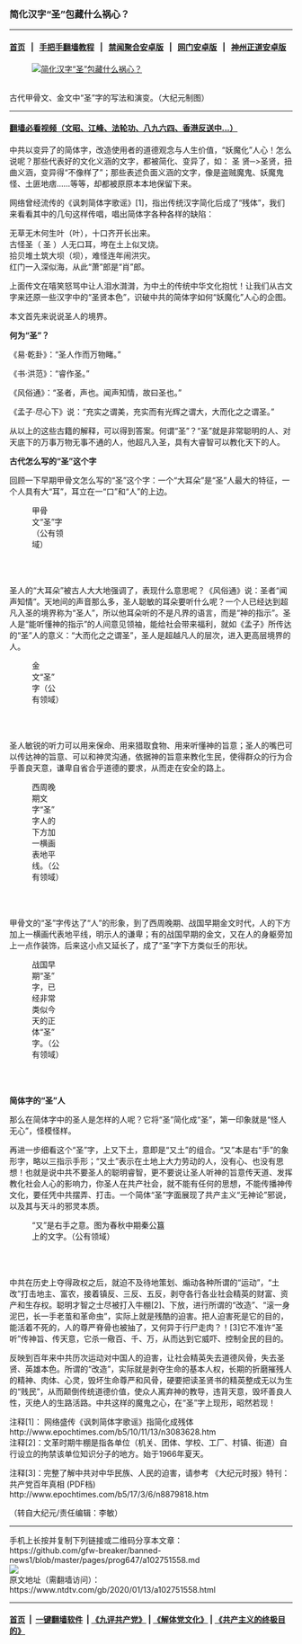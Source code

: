 ### 简化汉字“圣”包藏什么祸心？
------------------------

#### [首页](https://github.com/gfw-breaker/banned-news1/blob/master/README.md) &nbsp;&nbsp;|&nbsp;&nbsp; [手把手翻墙教程](https://github.com/gfw-breaker/guides/wiki) &nbsp;&nbsp;|&nbsp;&nbsp; [禁闻聚合安卓版](https://github.com/gfw-breaker/bn-android) &nbsp;&nbsp;|&nbsp;&nbsp; [网门安卓版](https://github.com/oGate2/oGate) &nbsp;&nbsp;|&nbsp;&nbsp; [神州正道安卓版](https://github.com/SzzdOgate/update) 



<div><div class="featured_image">
 <a href="https://i.ntdtv.com/assets/uploads/2020/01/15793a81df37b056ebd657ca85f82b6e-600x400-675-1.jpg" target="_blank">
  <figure>
   <img alt="简化汉字“圣”包藏什么祸心？" src="https://i.ntdtv.com/assets/uploads/2020/01/15793a81df37b056ebd657ca85f82b6e-600x400-675-1-800x450.jpg"/>
  </figure><br/>
 </a>
 <span class="caption">
  古代甲骨文、金文中“圣”字的写法和演变。（大纪元制图）
 </span>
</div>
</div><hr/>

#### [翻墙必看视频（文昭、江峰、法轮功、八九六四、香港反送中...）](http://167.172.214.107/home.html)

<div><div class="post_content" itemprop="articleBody">
 <p>
  中共以变异了的简体字，改造使用者的道德观念与人生价值，“妖魔化”人心！怎么说呢？那些代表好的文化义涵的文字，都被简化、变异了，如：
  <ok href="https://www.ntdtv.com/gb/圣.htm">
   圣
  </ok>
  贤─&gt;圣贤，扭曲义涵，变异得“不像样了”；那些表述负面义涵的文字，像是盗贼魔鬼、妖魔鬼怪、土匪地痞……等等，却都被原原本本地保留下来。
 </p>
 <p>
  网络曾经流传的《讽刺简体字歌谣》[1]，指出传统汉字简化后成了“残体”，我们来看看其中的几句这样传唱，唱出简体字各种各样的缺陷：
 </p>
 <p>
  无草无木何生叶（叶），十口齐开长出来。
  <br/>
  古怪圣（
  <ok href="https://www.ntdtv.com/gb/圣.htm">
   圣
  </ok>
  ）人无口耳，垮在土上似叉烧。
  <br/>
  拾贝堆土筑大坝（坝），难怪连年闹洪灾。
  <br/>
  红门一入深似海，从此“萧”郎是“肖”郎。
 </p>
 <p>
  上面传文在嘻笑怒骂中让人泪水潸潸，为中土的传统中华文化抱忧！让我们从古文字来还原一些汉字中的“圣贤本色”，识破中共的简体字如何“妖魔化”人心的企图。
 </p>
 <p>
  本文首先来说说圣人的境界。
 </p>
 <p>
  <strong>
   何为“圣”？
  </strong>
 </p>
 <p>
  《易·乾卦》：“圣人作而万物睹。”
 </p>
 <p>
  《书·洪范》：“睿作圣。”
 </p>
 <p>
  《风俗通》：“圣者，声也。闻声知情，故曰圣也。”
 </p>
 <p>
  《孟子·尽心下》说：“充实之谓美，充实而有光辉之谓大，大而化之之谓圣。”
 </p>
 <p>
  从以上的这些古籍的解释，可以得到答案。何谓“圣”？“圣”就是非常聪明的人、对天底下的万事万物无事不通的人，他超凡入圣，具有大睿智可以教化天下的人。
 </p>
 <p>
  <strong>
   古代怎么写的“圣”这个字
  </strong>
 </p>
 <p>
  回顾一下早期甲骨文怎么写的“圣”这个字：一个“大耳朵”是“圣”人最大的特征，一个人具有大“耳”，耳立在一“口”和“人”的上边。
 </p>
 <figure class="wp-caption alignnone" id="attachment_102751563" style="width: 67px">
  <img alt="" class="size-full wp-image-102751563" src="https://i.ntdtv.com/assets/uploads/2020/01/dee981d5427fa8dba2b31b97e161ee09.jpg">
   <br/><figcaption class="wp-caption-text">
    甲骨文“圣”字（公有领域）
   </figcaption><br/>
  </img>
 </figure><br/>
 <p>
  圣人的“大耳朵”被古人大大地强调了，表现什么意思呢？《风俗通》说：圣者“闻声知情”。天地间的声音那么多，圣人聪敏的耳朵要听什么呢？一个人已经达到超凡入圣的境界称为“圣人”，所以他耳朵听的不是凡界的语言，而是“神的指示”。圣人是“能听懂神的指示”的人间意见领袖，能给社会带来福利，就如《孟子》所传达的“圣”人的意义：“大而化之之谓圣”，圣人是超越凡人的层次，进入更高层境界的人。
 </p>
 <figure class="wp-caption alignnone" id="attachment_102751564" style="width: 51px">
  <img alt="" class="size-full wp-image-102751564" src="https://i.ntdtv.com/assets/uploads/2020/01/e8224bc7b8e726010f9bb2dc6a004f45.jpg">
   <br/><figcaption class="wp-caption-text">
    金文“圣”字（公有领域）
   </figcaption><br/>
  </img>
 </figure><br/>
 <p>
  圣人敏锐的听力可以用来保命、用来猎取食物、用来听懂神的旨意；圣人的嘴巴可以传达神的旨意、可以和神灵沟通，依据神的旨意来教化生民，使得群众的行为合乎善良天意，谦卑自省合乎道德的要求，从而走在安全的路上。
 </p>
 <figure class="wp-caption alignnone" id="attachment_102751559" style="width: 51px">
  <img alt="" class="size-full wp-image-102751559" src="https://i.ntdtv.com/assets/uploads/2020/01/024c1786e7b2bcfe42c23d7b48d0a0cc.jpg"/>
  <br/><figcaption class="wp-caption-text">
   西周晚期文字“圣”字人的下方加一横画表地平线。（公有领域）
  </figcaption><br/>
 </figure><br/>
 <p>
  甲骨文的“圣”字传达了“人”的形象，到了西周晚期、战国早期金文时代，人的下方加上一横画代表地平线，明示人的谦卑；有的战国早期的金文，又在人的身躯旁加上一点作装饰，后来这小点又延长了，成了“圣”字下方类似壬的形状。
 </p>
 <figure class="wp-caption alignnone" id="attachment_102751560" style="width: 51px">
  <img alt="" class="size-full wp-image-102751560" src="https://i.ntdtv.com/assets/uploads/2020/01/4991c141fc2d390ecb10ada5b2f698c3.jpg"/>
  <br/><figcaption class="wp-caption-text">
   战国早期“圣”字，已经非常类似今天的正体“圣”字。（公有领域）
  </figcaption><br/>
 </figure><br/>
 <p>
  <strong>
   简体字的“圣”人
  </strong>
 </p>
 <p>
  那么在简体字中的圣人是怎样的人呢？它将“圣”简化成“圣”，第一印象就是“怪人无心”，怪模怪样。
 </p>
 <p>
  再进一步细看这个“圣”字，上又下土，意即是“又土”的组合。“又”本是右“手”的象形字，略以三指示手形；“又土”表示在土地上大力劳动的人，没有心、也没有思想！也就是说中共不要圣人的聪明睿智，更不要说让圣人听神的旨意传天道、发挥教化社会人心的影响力，你圣人在共产社会，就不能有任何的思想，不能传播神传文化，要任凭中共摆弄、打击。一个简体“圣”字面展现了共产主义“无神论”邪说，以及其与天斗的邪灵本质。
 </p>
 <figure class="wp-caption alignnone" id="attachment_102751562" style="width: 250px">
  <img alt="" class="wp-image-102751562" src="https://i.ntdtv.com/assets/uploads/2020/01/393128090d181ca61aec1aca26f90edd.jpg"/>
  <br/><figcaption class="wp-caption-text">
   “又”是右手之意。图为春秋中期秦公簋上的文字。（公有领域）
  </figcaption><br/>
 </figure><br/>
 <p>
  中共在历史上夺得政权之后，就迫不及待地策划、煽动各种所谓的“运动”，“土改”打击地主、富农，接着镇反、三反、五反，剥夺各行各业社会精英的财富、资产和生存权。聪明才智之士尽被打入牛棚[2]、下放，进行所谓的“改造”、“滚一身泥巴，长一手老茧和革命虫”，实际上就是残酷的迫害。把人迫害死是它的目的，能活着不死的，人的尊严脊骨也被抽了，又何异于行尸走肉？！[3]它不准许“圣听”传神旨、传天意，它杀一儆百、千、万，从而达到它威吓、控制全民的目的。
 </p>
 <p>
  反映到百年来中共历次运动对中国人的迫害，让社会精英失去道德风骨，失去圣贤、英雄本色。所谓的“改造”，实际就是剥夺生命的基本人权，长期的折磨摧残人的精神、肉体、心灵，毁坏生命尊严和风骨，硬要把读圣贤书的精英整成无以为生的“贱民”，从而颠倒传统道德价值，使众人离弃神的教导，违背天意，毁坏善良人性，灭绝人的生路活路。中共这样的魔鬼之心，在“圣”字上现形，昭然若现！
 </p>
 <p>
  注释[1]：
  <ok href="http://www.epochtimes.com/b5/10/11/13/n3083628.htm">
   网络盛传《讽刺简体字歌谣》指简化成残体 http://www.epochtimes.com/b5/10/11/13/n3083628.htm
  </ok>
  <br/>
  注释[2]：文革时期牛棚是指各单位（机关、团体、学校、工厂、村镇、街道）自行设立的拘禁该单位知识分子的地方。始于1966年夏天。
 </p>
 <p>
  注释[3]：完整了解中共对中华民族、人民的迫害，请参考
  <ok href="http://www.epochtimes.com/b5/17/3/6/n8879818.htm">
   《大纪元时报》特刊：共产党百年真相 (PDF档) http://www.epochtimes.com/b5/17/3/6/n8879818.htm
  </ok>
 </p>
 <p>
  （转自大纪元/责任编辑：李敏）
 </p>
 <div class="single_ad">
 </div>
</div>
</div>
<hr/>
手机上长按并复制下列链接或二维码分享本文章：<br/>
https://github.com/gfw-breaker/banned-news1/blob/master/pages/prog647/a102751558.md <br/>
<a href='https://github.com/gfw-breaker/banned-news1/blob/master/pages/prog647/a102751558.md'><img src='https://github.com/gfw-breaker/banned-news1/blob/master/pages/prog647/a102751558.md.png'/></a> <br/>
原文地址（需翻墙访问）：https://www.ntdtv.com/gb/2020/01/13/a102751558.html


------------------------
#### [首页](https://github.com/gfw-breaker/banned-news1/blob/master/README.md) &nbsp;|&nbsp; [一键翻墙软件](https://github.com/gfw-breaker/nogfw/blob/master/README.md) &nbsp;| [《九评共产党》](https://github.com/gfw-breaker/9ping.md/blob/master/README.md#九评之一评共产党是什么) | [《解体党文化》](https://github.com/gfw-breaker/jtdwh.md/blob/master/README.md) | [《共产主义的终极目的》](https://github.com/gfw-breaker/gczydzjmd.md/blob/master/README.md)


<img src='http://gfw-breaker.win/banned-news/pages/prog647/a102751558.md' width='0px' height='0px'/>